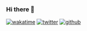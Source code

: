 ### Hi there 👋

[![wakatime](https://wakatime.com/badge/user/518d96d0-d4dc-4d81-ae60-79dbbdfe08a5.svg)](https://wakatime.com/@518d96d0-d4dc-4d81-ae60-79dbbdfe08a5)
[![twitter](https://img.shields.io/twitter/follow/anasfirly_?label=followers&logo=twitter&color=%23007ec6&style=plastic)](https://twitter.com/anasfirly_)
[![github](https://img.shields.io/github/followers/anasfirly20?logo=github&style=plastic)](https://github.com/anasfirly20?tab=followers)
